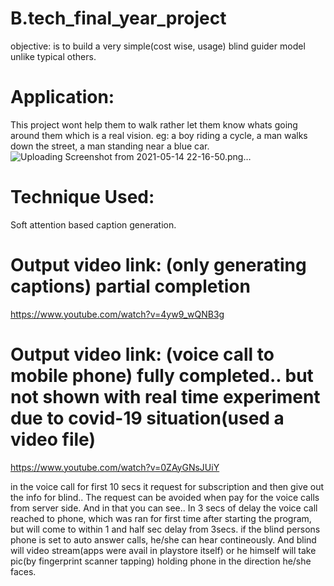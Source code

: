 # B.tech_final_year_project
objective: is to build a very simple(cost wise, usage) blind guider model unlike typical others.

# Application:
  This project wont help them to walk rather let them know whats going around them which is a real vision. eg: a boy riding a cycle, a man walks down the street, a man standing near a blue car.
  ![Uploading Screenshot from 2021-05-14 22-16-50.png…]()


# Technique Used:
  Soft attention based caption generation.

# Output video link: (only generating captions) partial completion
https://www.youtube.com/watch?v=4yw9_wQNB3g

# Output video link: (voice call to mobile phone) fully completed.. but not shown with real time experiment due to covid-19 situation(used a video file)
https://www.youtube.com/watch?v=0ZAyGNsJUiY

in the voice call for first 10 secs it request for subscription and then give out the info for blind.. The request can be avoided when pay for the voice calls from server side. And in that you can see.. In 3 secs of delay the voice call reached to phone, which was ran for first time after starting the program, but will come to within 1 and half sec delay from 3secs. if the blind persons phone is set to auto answer calls, he/she can hear contineously. And blind will video stream(apps were avail in playstore itself) or he himself will take pic(by fingerprint scanner tapping) holding phone in the direction he/she faces.


